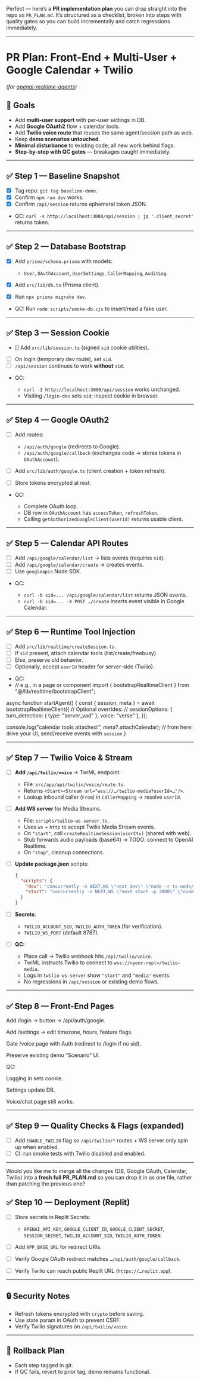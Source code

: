 Perfect — here’s a **PR implementation plan** you can drop straight into the repo as `PR_PLAN.md`. It’s structured as a checklist, broken into steps with quality gates so you can build incrementally and catch regressions immediately.

---

# PR Plan: Front-End + Multi-User + Google Calendar + Twilio

*(for [openai-realtime-agents](https://github.com/openai/openai-realtime-agents))*

## 🔑 Goals

* Add **multi-user support** with per-user settings in DB.
* Add **Google OAuth2** flow + calendar tools.
* Add **Twilio voice route** that reuses the same agent/session path as web.
* Keep **demo scenarios untouched**.
* **Minimal disturbance** to existing code; all new work behind flags.
* **Step-by-step with QC gates** — breakages caught immediately.

---

## ✅ Step 1 — Baseline Snapshot

* [x] Tag repo: `git tag baseline-demo`.
* [x] Confirm `npm run dev` works.
* [x] Confirm `/api/session` returns ephemeral token JSON.
* QC: `curl -s http://localhost:3000/api/session | jq '.client_secret'` returns token.

---

## ✅ Step 2 — Database Bootstrap

* [x] Add `prisma/schema.prisma` with models:

  * `User`, `OAuthAccount`, `UserSettings`, `CallerMapping`, `AuditLog`.
* [x] Add `src/lib/db.ts` (Prisma client).
* [x] Run `npx prisma migrate dev`.
* QC: Run `node scripts/smoke-db.cjs` to insert/read a fake user.

---

## ✅ Step 3 — Session Cookie

* [] Add `src/lib/session.ts` (signed `sid` cookie utilities).
* [ ] On login (temporary dev route), set `sid`.
* [ ] `/api/session` continues to work **without** `sid`.
* QC:

  * `curl -I http://localhost:3000/api/session` works unchanged.
  * Visiting `/login-dev` sets `sid`; inspect cookie in browser.

---

## ✅ Step 4 — Google OAuth2

* [ ] Add routes:

  * `/api/auth/google` (redirects to Google).
  * `/api/auth/google/callback` (exchanges code → stores tokens in `OAuthAccount`).
* [ ] Add `src/lib/auth/google.ts` (client creation + token refresh).
* [ ] Store tokens encrypted at rest.
* QC:

  * Complete OAuth loop.
  * DB row in `OAuthAccount` has `accessToken`, `refreshToken`.
  * Calling `getAuthorizedGoogleClient(userId)` returns usable client.

---

## ✅ Step 5 — Calendar API Routes

* [ ] Add `/api/google/calendar/list` → lists events (requires `sid`).
* [ ] Add `/api/google/calendar/create` → creates events.
* [ ] Use `googleapis` Node SDK.
* QC:

  * `curl -b sid=... /api/google/calendar/list` returns JSON events.
  * `curl -b sid=... -X POST …/create` inserts event visible in Google Calendar.

---

## ✅ Step 6 — Runtime Tool Injection

* [ ] Add `src/lib/realtime/createSession.ts`.
* [ ] If `sid` present, attach calendar tools (list/create/freebusy).
* [ ] Else, preserve old behavior.
* [ ] Optionally, accept `userId` header for server-side (Twilio).
* QC:
* // e.g., in a page or component
import { bootstrapRealtimeClient } from "@/lib/realtime/bootstrapClient";

async function startAgent() {
  const { session, meta } = await bootstrapRealtimeClient({
    // Optional overrides:
    // sessionOptions: { turn_detection: { type: "server_vad" }, voice: "verse" },
  });

  console.log("calendar tools attached:", meta?.attachCalendar);
  // from here: drive your UI, send/receive events with `session`
}


---

## ✅ Step 7 — Twilio Voice & Stream

* [ ] **Add `/api/twilio/voice`** → TwiML endpoint.

  * File: `src/app/api/twilio/voice/route.ts`.
  * Returns `<Start><Stream url="wss://…/twilio-media?userId=…"/>`.
  * Lookup inbound caller (`From`) in `CallerMapping` → resolve `userId`.
* [ ] **Add WS server** for Media Streams.

  * File: `scripts/twilio-ws-server.ts`.
  * Uses `ws` + `http` to accept Twilio Media Stream events.
  * On `"start"`, call `createRealtimeSession(userCtx)` (shared with web).
  * Stub forwards audio payloads (base64) → TODO: connect to OpenAI Realtime.
  * On `"stop"`, cleanup connections.
* [ ] **Update package.json** scripts:

  ```json
  {
    "scripts": {
      "dev": "concurrently -n NEXT,WS \"next dev\" \"node -r ts-node/register/transpile-only scripts/twilio-ws-server.ts\"",
      "start": "concurrently -n NEXT,WS \"next start -p 3000\" \"node scripts/twilio-ws-server.js\""
    }
  }
  ```
* [ ] **Secrets**:

  * `TWILIO_ACCOUNT_SID`, `TWILIO_AUTH_TOKEN` (for verification).
  * `TWILIO_WS_PORT` (default 8787).
* [ ] **QC:**

  * Place call → Twilio webhook hits `/api/twilio/voice`.
  * TwiML instructs Twilio to connect to `wss://<your-repl>/twilio-media`.
  * Logs in `twilio-ws-server` show `"start"` and `"media"` events.
  * No regressions in `/api/session` or existing demo flows.

---

## ✅ Step 8 — Front-End Pages

 Add /login → button → /api/auth/google.

 Add /settings → edit timezone, hours, feature flags.

 Gate /voice page with Auth (redirect to /login if no sid).

 Preserve existing demo “Scenario” UI.

QC:

Logging in sets cookie.

Settings update DB.

Voice/chat page still works.

---

## ✅ Step 9 — Quality Checks & Flags (expanded)

* [ ] Add `ENABLE_TWILIO` flag so `/api/twilio/*` routes + WS server only spin up when enabled.
* [ ] CI: run smoke tests with Twilio disabled and enabled.

---

Would you like me to merge all the changes (DB, Google OAuth, Calendar, Twilio) into a **fresh full PR\_PLAN.md** so you can drop it in as one file, rather than patching the previous one?


## ✅ Step 10 — Deployment (Replit)

* [ ] Store secrets in Replit Secrets:

  * `OPENAI_API_KEY`, `GOOGLE_CLIENT_ID`, `GOOGLE_CLIENT_SECRET`, `SESSION_SECRET`, `TWILIO_ACCOUNT_SID`, `TWILIO_AUTH_TOKEN`.
* [ ] Add `APP_BASE_URL` for redirect URIs.
* [ ] Verify Google OAuth redirect matches `…/api/auth/google/callback`.
* [ ] Verify Twilio can reach public Replit URL (`https://…replit.app`).

---

## 🔒 Security Notes

* Refresh tokens encrypted with `crypto` before saving.
* Use state param in OAuth to prevent CSRF.
* Verify Twilio signatures on `/api/twilio/voice`.

---

## 🧾 Rollback Plan

* Each step tagged in git.
* If QC fails, revert to prior tag; demo remains functional.

